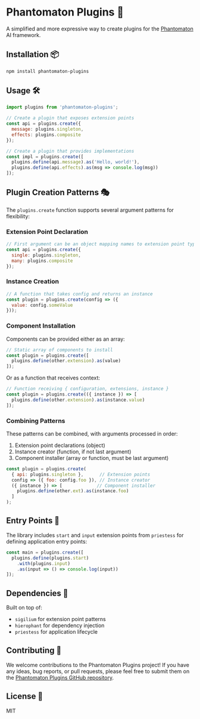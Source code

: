 # Phantomaton Plugins 🔌

A simplified and more expressive way to create plugins for the [Phantomaton](https://github.com/phantomaton-ai/phantomaton) AI framework.

## Installation 📦

```bash
npm install phantomaton-plugins
```

## Usage 🛠️

```javascript
import plugins from 'phantomaton-plugins';

// Create a plugin that exposes extension points
const api = plugins.create({
  message: plugins.singleton,
  effects: plugins.composite
});

// Create a plugin that provides implementations
const impl = plugins.create([
  plugins.define(api.message).as('Hello, world!'),
  plugins.define(api.effects).as(msg => console.log(msg))
]);
```

## Plugin Creation Patterns 🎭

The `plugins.create` function supports several argument patterns for flexibility:

### Extension Point Declaration

```javascript
// First argument can be an object mapping names to extension point types
const api = plugins.create({
  single: plugins.singleton,
  many: plugins.composite
});
```

### Instance Creation

```javascript
// A function that takes config and returns an instance
const plugin = plugins.create(config => ({
  value: config.someValue
}));
```

### Component Installation

Components can be provided either as an array:
```javascript
// Static array of components to install
const plugin = plugins.create([
  plugins.define(other.extension).as(value)
]);
```

Or as a function that receives context:
```javascript
// Function receiving { configuration, extensions, instance }
const plugin = plugins.create(({ instance }) => [
  plugins.define(other.extension).as(instance.value)
]);
```

### Combining Patterns

These patterns can be combined, with arguments processed in order:
1. Extension point declarations (object)
2. Instance creator (function, if not last argument)
3. Component installer (array or function, must be last argument)

```javascript
const plugin = plugins.create(
  { api: plugins.singleton },      // Extension points
  config => ({ foo: config.foo }), // Instance creator
  ({ instance }) => [             // Component installer
    plugins.define(other.ext).as(instance.foo)
  ]
);
```

## Entry Points 🚪

The library includes `start` and `input` extension points from `priestess` for defining application entry points:

```javascript
const main = plugins.create([
  plugins.define(plugins.start)
    .with(plugins.input)
    .as(input => () => console.log(input))
]);
```

## Dependencies 🔗

Built on top of:
- `sigilium` for extension point patterns
- `hierophant` for dependency injection
- `priestess` for application lifecycle

## Contributing 🦄

We welcome contributions to the Phantomaton Plugins project! If you have any ideas, bug reports, or pull requests, please feel free to submit them on the [Phantomaton Plugins GitHub repository](https://github.com/phantomaton-ai/phantomaton-plugins).

## License 📜

MIT